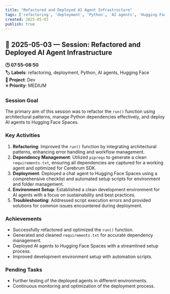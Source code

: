 ```yaml
---
title: "Refactored and Deployed AI Agent Infrastructure"
tags: ['refactoring', 'deployment', 'Python', 'AI agents', 'Hugging Face']
created: 2025-05-03
publish: true
---
```


## 📅 2025-05-03 — Session: Refactored and Deployed AI Agent Infrastructure

**🕒 07:55–08:50**  
**🏷️ Labels**: refactoring, deployment, Python, AI agents, Hugging Face  
**📂 Project**: Dev  
**⭐ Priority**: MEDIUM  


### Session Goal
The primary aim of this session was to refactor the `run()` function using architectural patterns, manage Python dependencies effectively, and deploy AI agents to Hugging Face Spaces.

### Key Activities
1. **Refactoring**: Improved the `run()` function by integrating architectural patterns, enhancing error handling and workflow management.
2. **Dependency Management**: Utilized `pipreqs` to generate a clean `requirements.txt`, ensuring all dependencies are captured for a working agent and optimized for Cerebrum SDK.
3. **Deployment**: Deployed a chat agent to Hugging Face Spaces using a comprehensive checklist and automated setup scripts for environment and folder management.
4. **Environment Setup**: Established a clean development environment for AI agents with a focus on sustainability and best practices.
5. **Troubleshooting**: Addressed script execution errors and provided solutions for common issues encountered during deployment.

### Achievements
- Successfully refactored and optimized the `run()` function.
- Generated and cleaned `requirements.txt` for accurate dependency management.
- Deployed AI agents to Hugging Face Spaces with a streamlined setup process.
- Improved development environment setup with automation scripts.

### Pending Tasks
- Further testing of the deployed agents in different environments.
- Continuous monitoring and optimization of the deployment process.
